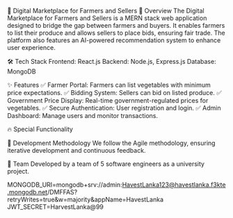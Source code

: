 🌾 Digital Marketplace for Farmers and Sellers
🚀 Overview
The Digital Marketplace for Farmers and Sellers is a MERN stack web application designed to bridge the gap between farmers and buyers. It enables farmers to list their produce and allows sellers to place bids, ensuring fair trade. The platform also features an AI-powered recommendation system to enhance user experience.

🛠️ Tech Stack
Frontend: React.js
Backend: Node.js, Express.js
Database: MongoDB

✨ Features
✅ Farmer Portal: Farmers can list vegetables with minimum price expectations.
✅ Bidding System: Sellers can bid on listed produce.
✅ Government Price Display: Real-time government-regulated prices for vegetables.
✅ Secure Authentication: User registration and login.
✅ Admin Dashboard: Manage users and monitor transactions.

🔥 Special Functionality


📌 Development Methodology
We follow the Agile methodology, ensuring iterative development and continuous feedback.

👥 Team
Developed by a team of 5 software engineers as a university project.

MONGODB_URI=mongodb+srv://admin:HavestLanka123@havestlanka.f3kte.mongodb.net/DMFFAS?retryWrites=true&w=majority&appName=HavestLanka
JWT_SECRET=HarvestLanka@99
